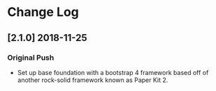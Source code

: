 # Change Log

## [2.1.0] 2018-11-25
### Original Push
 - Set up base foundation with a bootstrap 4 framework based off of another rock-solid framework 
   known as Paper Kit 2.

